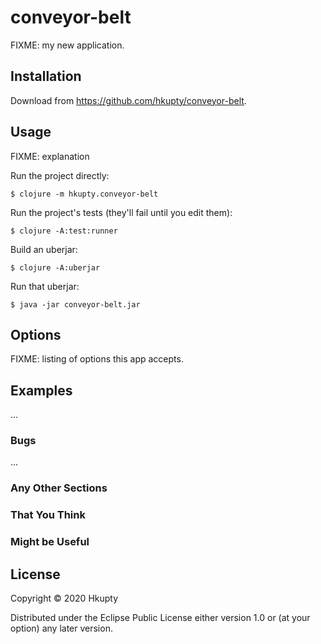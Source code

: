 # conveyor-belt

FIXME: my new application.

## Installation

Download from https://github.com/hkupty/conveyor-belt.

## Usage

FIXME: explanation

Run the project directly:

    $ clojure -m hkupty.conveyor-belt

Run the project's tests (they'll fail until you edit them):

    $ clojure -A:test:runner

Build an uberjar:

    $ clojure -A:uberjar

Run that uberjar:

    $ java -jar conveyor-belt.jar

## Options

FIXME: listing of options this app accepts.

## Examples

...

### Bugs

...

### Any Other Sections
### That You Think
### Might be Useful

## License

Copyright © 2020 Hkupty

Distributed under the Eclipse Public License either version 1.0 or (at
your option) any later version.
